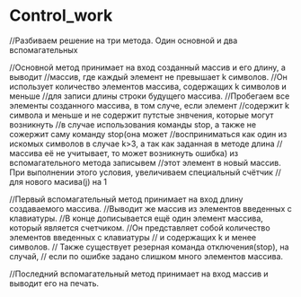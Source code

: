 # Control_work
//Разбиваем решение на три метода. Один основной и два вспомагательных

//Основной метод принимает на вход созданный массив и его длину, а выводит
//массив, где каждый элемент не превышает k символов.
//Он использует количество элементов массива, содержащих k символов и меньше
//для записи длины строки будущего массива. 
//Пробегаем все элементы созданного массива, в том случе, если элемент
//содержит k символа и меньше и  не содержит путстые знвчения, которые могут возникнуть 
//в случае использования команды stop, а также не сожержит саму команду stop(она может
//восприниматься как один из искомых символов в случае k>3, а так как заданная в методе длина 
//массива её не учитывает, то может возникнуть ошибка) из вспомагательного метода записывем 
//этот элемент в новый массив. При выполнении этого условия, увеличиваем специальный счётчик 
//для нового масива(j) на 1

//Первый вспомагательный метод принимает на вход длину создаваемого массива.
//Выводит же массив из элементов введенных с клавиатуры. 
//В конце дописывается ещё один элемент массива, который является счетчиком.
//Он представляет собой количество элементов введенных с клавиатуры 
// и содержащих k и менее символов.
// Также существует резерная команда отключения(stop), на случай, 
// если по ошибке задано слишком много элементов массива.

//Последний вспомагательный метод принимает на вход массив и выводит его на печать. 
